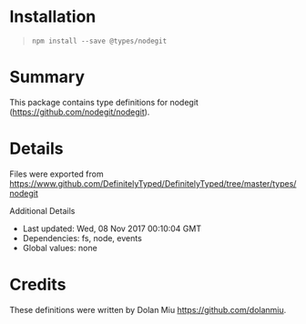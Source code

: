 # Installation
> `npm install --save @types/nodegit`

# Summary
This package contains type definitions for nodegit (https://github.com/nodegit/nodegit).

# Details
Files were exported from https://www.github.com/DefinitelyTyped/DefinitelyTyped/tree/master/types/nodegit

Additional Details
 * Last updated: Wed, 08 Nov 2017 00:10:04 GMT
 * Dependencies: fs, node, events
 * Global values: none

# Credits
These definitions were written by Dolan Miu <https://github.com/dolanmiu>.
